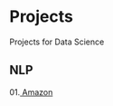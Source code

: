 # Projects
Projects for Data Science





## NLP

01.[ Amazon](https://github.com/Dotto-Luis/Projects/tree/main/NLP_Amazon)
